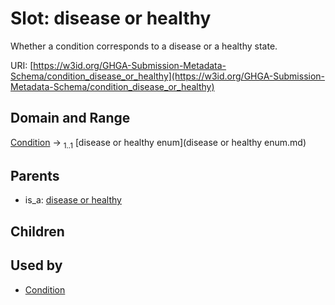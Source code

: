 
# Slot: disease or healthy


Whether a condition corresponds to a disease or a healthy state.

URI: [https://w3id.org/GHGA-Submission-Metadata-Schema/condition_disease_or_healthy](https://w3id.org/GHGA-Submission-Metadata-Schema/condition_disease_or_healthy)


## Domain and Range

[Condition](Condition.md) &#8594;  <sub>1..1</sub> [disease or healthy enum](disease or healthy enum.md)

## Parents

 *  is_a: [disease or healthy](disease_or_healthy.md)

## Children


## Used by

 * [Condition](Condition.md)
